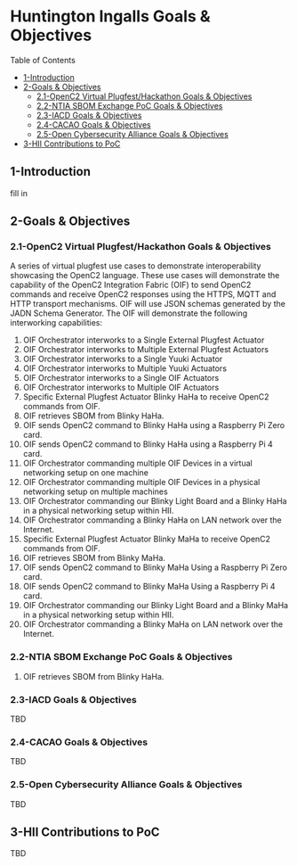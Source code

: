 # Huntington Ingalls Goals & Objectives

Table of Contents
- [1-Introduction](#1-introduction)
- [2-Goals & Objectives](#2-goals-objectives)
   -  [2.1-OpenC2 Virtual Plugfest/Hackathon Goals & Objectives](2.1-openc2-virtual-plugfest-hackathon-goals-objectives)
   - [2.2-NTIA SBOM Exchange PoC Goals & Objectives](2.2-ntia-sbom-exchange-poc-goals-objectives)
   - [2.3-IACD Goals & Objectives](2.3-iacd-goals-objectives)
   - [2.4-CACAO Goals & Objectives](2.4-cacao-goals-objectives)
   - [2.5-Open Cybersecurity Alliance Goals & Objectives](2.5-open-cybersecurity-alliance-goals-objectives)
- [3-HII Contributions to PoC](3-hii-contributions-to-poc)

## 1-Introduction

fill in

## 2-Goals & Objectives

### 2.1-OpenC2 Virtual Plugfest/Hackathon Goals & Objectives

A series of virtual plugfest use cases to demonstrate interoperability showcasing the OpenC2 language.  These use cases will demonstrate the capability of the OpenC2 Integration Fabric (OIF) to send OpenC2 commands and receive OpenC2 responses using the HTTPS, MQTT and HTTP transport mechanisms.  OIF will use JSON schemas generated by the JADN Schema Generator. The OIF will demonstrate the following interworking capabilities: 

1. OIF Orchestrator interworks to a Single External Plugfest Actuator
2. OIF Orchestrator interworks to Multiple External Plugfest Actuators
3. OIF Orchestrator interworks to a Single Yuuki Actuator
4. OIF Orchestrator interworks to Multiple Yuuki Actuators
5. OIF Orchestrator interworks to a Single OIF Actuators 
6. OIF Orchestrator interworks to Multiple OIF Actuators 
7. Specific External Plugfest Actuator Blinky HaHa to receive OpenC2 commands from OIF.
8. OIF retrieves SBOM from Blinky HaHa.
9. OIF sends OpenC2 command to Blinky HaHa using a Raspberry Pi Zero card.
10. OIF sends OpenC2 command to Blinky HaHa using a Raspberry Pi 4 card.
11. OIF Orchestrator commanding multiple OIF Devices in a virtual networking setup on one machine
12. OIF Orchestrator commanding multiple OIF Devices in a physical networking setup on multiple machines
13. OIF Orchestrator commanding our Blinky Light Board and a Blinky HaHa in a physical networking setup within HII. 
14. OIF Orchestrator commanding a Blinky HaHa on LAN network over the Internet.
15. Specific External Plugfest Actuator Blinky MaHa to receive OpenC2 commands from OIF.
16. OIF retrieves SBOM from Blinky MaHa. 
17. OIF sends OpenC2 command to Blinky MaHa Using a Raspberry Pi Zero card.
18. OIF sends OpenC2 command to Blinky MaHa Using a Raspberry Pi 4 card.
19. OIF Orchestrator commanding our Blinky Light Board and a Blinky MaHa in a physical networking setup within HII.
20. OIF Orchestrator commanding a Blinky MaHa on LAN network over the Internet.


### 2.2-NTIA SBOM Exchange PoC Goals & Objectives

1. OIF retrieves SBOM from Blinky HaHa.

### 2.3-IACD Goals & Objectives

TBD

### 2.4-CACAO Goals & Objectives

TBD

### 2.5-Open Cybersecurity Alliance Goals & Objectives

TBD

## 3-HII Contributions to PoC

TBD
